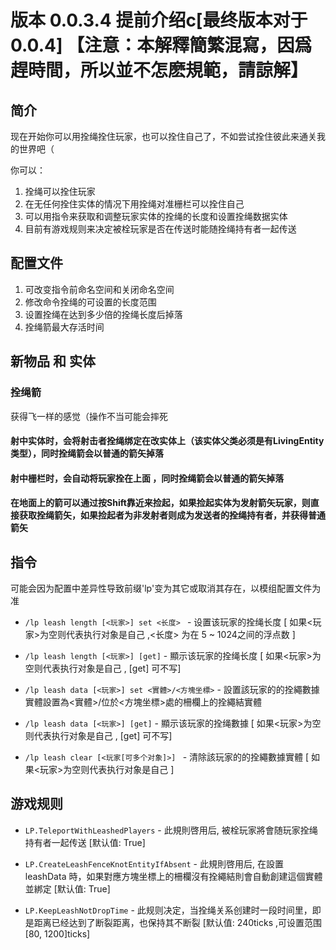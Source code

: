 # 版本 0.0.3.4 提前介绍c[最终版本对于0.0.4] 【注意：本解釋簡繁混寫，因爲趕時間，所以並不怎麽規範，請諒解】
## 简介
现在开始你可以用拴绳拴住玩家，也可以拴住自己了，不如尝试拴住彼此来通关我的世界吧（


你可以：
1. 拴绳可以拴住玩家
2. 在无任何拴住实体的情况下用拴绳对准栅栏可以拴住自己
3. 可以用指令来获取和调整玩家实体的拴绳的长度和设置拴绳数据实体
4. 目前有游戏规则来决定被栓玩家是否在传送时能随拴绳持有者一起传送
## 配置文件
1. 可改变指令前命名空间和关闭命名空间
2. 修改命令拴绳的可设置的长度范围
3. 设置拴绳在达到多少倍的拴绳长度后掉落
4. 拴绳箭最大存活时间

## 新物品 和 实体
### 拴绳箭
 获得飞一样的感觉（操作不当可能会摔死
#### 射中实体时，会将射击者拴绳绑定在改实体上（该实体父类必须是有LivingEntity类型），同时拴绳箭会以普通的箭矢掉落
#### 射中栅栏时，会自动将玩家拴在上面 ，同时拴绳箭会以普通的箭矢掉落
#### 在地面上的箭可以通过按Shift靠近来捡起，如果捡起实体为发射箭矢玩家，则直接获取拴绳箭矢，如果捡起者为非发射者则成为发送者的拴绳持有者，并获得普通箭矢
## 指令 
可能会因为配置中差异性导致前缀'lp'变为其它或取消其存在，以模组配置文件为准
* `/lp leash length [<玩家>] set <长度> ` - 设置该玩家的拴绳长度 [ 如果<玩家>为空则代表执行对象是自己 ,<长度> 为在 5 ~ 1024之间的浮点数 ]

* `/lp leash length [<玩家>] [get]` - 顯示该玩家的拴绳长度 [ 如果<玩家>为空则代表执行对象是自己 , [get] 可不写] 

* `/lp leash data [<玩家>] set <實體>/<方塊坐標>` - 設置該玩家的的拴繩數據實體設置為<實體>/位於<方塊坐標>處的柵欄上的拴繩結實體

* `/lp leash data [<玩家>] [get]` - 顯示该玩家的拴绳數據 [ 如果<玩家>为空则代表执行对象是自己 , [get] 可不写]

* `/lp leash clear [<玩家[可多个对象]>] ` - 清除該玩家的的拴繩數據實體 [ 如果<玩家>为空则代表执行对象是自己 ]


## 游戏规则

* `LP.TeleportWithLeashedPlayers` - 此規則啓用后, 被栓玩家將會随玩家拴绳持有者一起传送 [默认值: True]

* `LP.CreateLeashFenceKnotEntityIfAbsent` - 此規則啓用后, 在設置 leashData 時，如果對應方塊坐標上的柵欄沒有拴繩結則會自動創建這個實體並綁定 [默认值: True]

* `LP.KeepLeashNotDropTime` - 此规则决定，当拴绳关系创建时一段时间里，即是距离已经达到了断裂距离，也保持其不断裂 [默认值: 240ticks ,可设置范围[80, 1200]ticks]